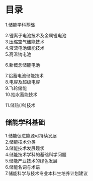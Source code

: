 # 目录 
1.储能学科基础    

2.锂离子电池技术及金属锂电池       
3.压缩空气储能技术    
4.液流电池储能技术    
5.高温钠电池     

6.新概念储能电池    

7.铝蓄电池储能技术     
8.电容及超级电容    
9.飞轮储能   
10.抽水蓄能技术   

11.储热(冷)技术   

## 储能学科基础    
1.储能促进能源可持续发展   
2.储能技术分类   
3.储能技术发展现状   
4.储能技术学科的基础科学问题   
5.储能产业技术的绿色发展   
6.储能名词与术语    
7.储能科学与技术专业本科生培养计划建议    
